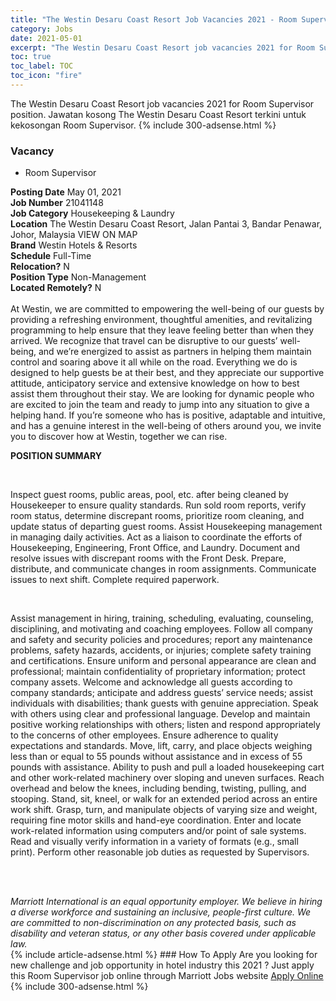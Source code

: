 ```yaml
---
title: "The Westin Desaru Coast Resort Job Vacancies 2021 - Room Supervisor" 
category: Jobs 
date: 2021-05-01 
excerpt: "The Westin Desaru Coast Resort job vacancies 2021 for Room Supervisor position. Jawatan kosong The Westin Desaru Coast Resort terkini untuk kekosongan Room Supervisor." 
toc: true 
toc_label: TOC 
toc_icon: "fire" 
--- 
```


The Westin Desaru Coast Resort job vacancies 2021 for Room Supervisor position. Jawatan kosong The Westin Desaru Coast Resort terkini untuk kekosongan Room Supervisor. 
{% include 300-adsense.html %} 
### Vacancy 
- Room Supervisor 
<div><div><b>Posting Date</b> May 01, 2021<br><b>Job Number</b> 21041148<br><b>Job Category</b> Housekeeping &amp; Laundry<br><b>Location</b> The Westin Desaru Coast Resort, Jalan Pantai 3, Bandar Penawar, Johor, Malaysia VIEW ON MAP<br><b>Brand</b> Westin Hotels &amp; Resorts<br><b>Schedule</b> Full-Time<br><b>Relocation?</b> N<br><b>Position Type</b> Non-Management<br><b>Located Remotely?</b> N<br><br>At Westin, we are committed to empowering the well-being of our guests by providing a refreshing environment, thoughtful amenities, and revitalizing programming to help ensure that they leave feeling better than when they arrived. We recognize that travel can be disruptive to our guests&#8217; well-being, and we&#8217;re energized to assist as partners in helping them maintain control and soaring above it all while on the road. Everything we do is designed to help guests be at their best, and they appreciate our supportive attitude, anticipatory service and extensive knowledge on how to best assist them throughout their stay. We are looking for dynamic people who are excited to join the team and ready to jump into any situation to give a helping hand. If you&#8217;re someone who has is positive, adaptable and intuitive, and has a genuine interest in the well-being of others around you, we invite you to discover how at Westin, together we can rise.<br></div><div> <p><strong>POSITION SUMMARY</strong></p> <p>&#160;</p> <p>Inspect guest rooms, public areas, pool, etc. after being cleaned by Housekeeper to ensure quality standards. Run sold room reports, verify room status, determine discrepant rooms, prioritize room cleaning, and update status of departing guest rooms. Assist Housekeeping management in managing daily activities. Act as a liaison to coordinate the efforts of Housekeeping, Engineering, Front Office, and Laundry. Document and resolve issues with discrepant rooms with the Front Desk. Prepare, distribute, and communicate changes in room assignments. Communicate issues to next shift. Complete required paperwork.</p> <p>&#160;</p> <p>Assist management in hiring, training, scheduling, evaluating, counseling, disciplining, and motivating and coaching employees. Follow all company and safety and security policies and procedures; report any maintenance problems, safety hazards, accidents, or injuries; complete safety training and certifications. Ensure uniform and personal appearance are clean and professional; maintain confidentiality of proprietary information; protect company assets. Welcome and acknowledge all guests according to company standards; anticipate and address guests&#8217; service needs; assist individuals with disabilities; thank guests with genuine appreciation. Speak with others using clear and professional language. Develop and maintain positive working relationships with others; listen and respond appropriately to the concerns of other employees. Ensure adherence to quality expectations and standards. Move, lift, carry, and place objects weighing less than or equal to 55 pounds without assistance and in excess of 55 pounds with assistance. Ability to push and pull a loaded housekeeping cart and other work-related machinery over sloping and uneven surfaces. Reach overhead and below the knees, including bending, twisting, pulling, and stooping. Stand, sit, kneel, or walk for an extended period across an entire work shift. Grasp, turn, and manipulate objects of varying size and weight, requiring fine motor skills and hand-eye coordination. Enter and locate work-related information using computers and/or point of sale systems. Read and visually verify information in a variety of formats (e.g., small print). Perform other reasonable job duties as requested by Supervisors.</p> <p>&#160;</p> </div> <div> &#160;</div> <em>Marriott International is an equal opportunity employer.&#160;We believe in hiring a diverse workforce and sustaining an inclusive, people-first culture.&#160;We are committed to non-discrimination on&#160;any&#160;protected&#160;basis, such as disability and veteran status, or any other basis covered under applicable law.</em><br></div> 
{% include article-adsense.html %} 
### How To Apply 
Are you looking for new challenge and job opportunity in hotel industry this 2021 ?
Just apply this Room Supervisor job online through Marriott Jobs website 
<a href="https://jobs.marriott.com/marriott/jobs/21041148?lang=en-us" class="btn btn--info" target="_blank" rel="nofollow noopenner">Apply Online</a> 
{% include 300-adsense.html %} 